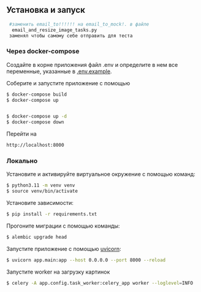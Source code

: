 ## Установка и запуск
```sh
 #заменить email_to!!!!!! на email_to_mock!. в файле
  email_and_resize_image_tasks.py
 заменял чтобы самому себе отправить для теста
```
### Через docker-compose
Создайте в корне приложения файл .env и определите в нем все переменные, указанные в [.env.example](./.env.example).


Соберите и запустите приложение с помощью
```sh
$ docker-compose build
$ docker-compose up


$ docker-compose up -d
$ docker-compose down


```

Перейти на
```sh
http://localhost:8000
```






### Локально

Установите и активируйте виртуальное окружение с помощью команд:
```sh
$ python3.11 -m venv venv
$ source venv/bin/activate
```


Установите зависимости:
```sh
$ pip install -r requirements.txt
```



Прогоните миграции с помощью команды:
```sh
$ alembic upgrade head
```


Запустите приложение с помощью [uvicorn](https://www.uvicorn.org/):
```sh
$ uvicorn app.main:app --host 0.0.0.0 --port 8000 --reload
```




Запустите worker на загрузку картинок
```sh
$ celery -A app.config.task_worker:celery_app worker --loglevel=INFO
```